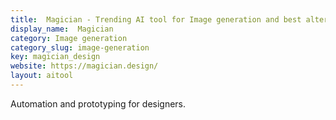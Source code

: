 ```yaml
---
title:  Magician - Trending AI tool for Image generation and best alternatives
display_name:  Magician
category: Image generation
category_slug: image-generation
key: magician_design
website: https://magician.design/
layout: aitool
---
```


Automation and prototyping for designers.
